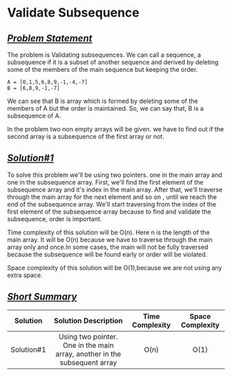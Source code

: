 # Validate Subsequence

## <u><i><b>Problem Statement </b></i></u>

The problem is Validating subsequences.
We can call a sequence, a subsequence if it is a subset of another sequence and derived by deleting some of the members of the main sequence but keeping the order.

```
A = [0,1,5,6,8,9,-1,-4,-7]
B = [6,8,9,-1,-7]
```

We can see that B is array which is formed by deleting some of the members of A but the order is maintained. So, we can say that, B is a subsequence of A.

In the problem two non empty arrays will be given. we have to find out if the second array is a subsequence of the first array or not.

## <u><i><b>Solution#1</b></i></u>

To solve this problem we'll be using two pointers. one in the main array and one in the subsequence array. First, we'll find the first element of the subsequence array and it's index in the main array. After that, we'll traverse through the main array for the next element and so on , until we reach the end of the subsequence array. We'll start traversing from the index of the first element of the subsequence array because to find and validate the subsequence, order is important.

Time complexity of this solution will be O(n). Here n is the length of the main array. It will be O(n) because we have to traverse through the main array only and once.In some cases, the main will not be fully traversed because the subsequence will be found early or order will be violated.

Space complexity of this solution will be O(1),because we are not using any extra space.

## <u><i><b>Short Summary</b></i></u>

| Solution | Solution Description |Time Complexity | Space Complexity |
| :---: | :---: | :---: | :---: |
|Solution#1|Using two pointer. One in the main array, another in the subsequent array |O(n)|O(1)
